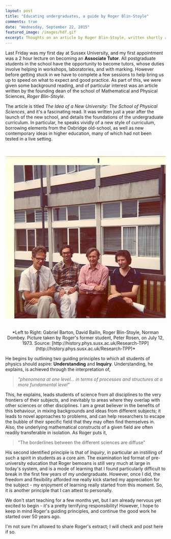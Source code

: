 ```yaml
---
layout: post
title: "Educating undergraduates, a guide by Roger Blin-Stoyle"
comments: true
date: "Wednesday, September 22, 2015"
featured_image: /images/hdf.gif
excerpt: Thoughts on an article by Roger Blin-Stoyle, written shortly after the founding of the school of Mathematical and Physical Sciences at Sussex 
---
```


Last Friday was my first day at Sussex University, and my first appointment was a 2 hour lecture on becoming an **Associate Tutor**. All postgraduate students in the school have the opportunity to become tutors, whose duties involve helping in workshops, laboratories, and with marking. However before getting stuck in we have to complete a few sessions to help bring us up to speed on what to expect and good practice. As part of this, we were given some background reading, and of particular interest was an article written by the founding dean of the school of Mathematical and Physical Sciences, *Roger Blin-Stoyle*.

The article is titled *The Idea of a New University: The School of Physical Sciences*, and it's a fascinating read. It was written just a year after the launch of the new school, and details the foundations of the undergraduate curriculum. In particular, he speaks vividly of a new style of curriculum, borrowing elements from the Oxbridge old-school, as well as new contemporary ideas in higher education, many of which had not been tested in a live setting.

<br><center>
![bilevel-partition](/images/blin-stoyle.jpg)
</center><br>

<center>
*Left to Right: Gabriel Barton, David Bailin, Roger Blin-Stoyle, Norman Dombey. Picture taken by Roger's former student, Peter Rosen, on July 12, 1973. Source: [http://history.phys.susx.ac.uk/Research-TPP](http://history.phys.susx.ac.uk/Research-TPP)*
</center>

He begins by outlining two guiding principles to which all students of physics should aspire: **Understanding** and **Inquiry**. Understanding, he explains, is achieved through the interpretation of, 

>*"phenomena at one level... in terms of processes and structures at a more fundamental level"*

This, he explains, leads students of science from all disciplines to the very frontiers of their subjects, and inevitably to areas where they overlap with other sciences or other disciplines. I am a great believer in the benefits of this behaviour, in mixing backgrounds and ideas from different subjects; it leads to novel approaches to problems, and can help researchers to escape the bubble of their specific field that they may often find themselves in. Also, the underlying mathematical constructs of a given field are often readily transferable in isolation. As Roger puts it,

> "The borderlines between the different sciences are diffuse"

His second identified principle is that of *Inquiry*, in particular an instilling of such a spirit in students as a core aim. The examination led format of pre-university education that Roger bemoans is still very much at large in today's system, and is a mode of learning that I found particularly difficult to break in the  first few years of my undergraduate. However, once I did, the freedom and flexibility afforded me really kick started my appreciation for the subject - my enjoyment of learning really started from this moment. So, it is another principle that I can attest to personally.

We don't start teaching for a few months yet, but I am already nervous yet excited to begin - it's a pretty terrifying responsibility! However, I hope to keep in mind Roger's guiding principles, and continue the good work he started over 50 years ago.

I'm not sure I'm allowed to share Roger's extract; I will check and post here if so. 


